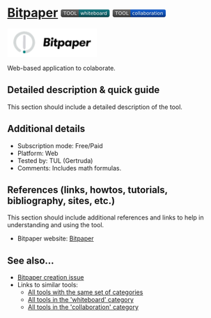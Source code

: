 # [Bitpaper](https://www.bitpaper.io/)  [<img src="images/whiteboard.png" align="bottom">](https://github.com/e-CLOSE/Toolbox/issues?q=label%3A01_TOOL+label%3Awhiteboard) [<img src="images/collaboration.png" align="bottom">](https://github.com/e-CLOSE/Toolbox/issues?q=label%3A01_TOOL+label%3Acollaboration)

![Bitpaper Logo](images/Bitpaper_logo.PNG)

Web-based application to colaborate.


## Detailed description & quick guide

This section should include a detailed description of the tool.


## Additional details

- Subscription mode: Free/Paid
- Platform: Web
- Tested by: TUL (Gertruda)
- Comments: Includes math formulas.


## References (links, howtos, tutorials, bibliography, sites, etc.)

This section should include additional references and links to help in
understanding and using the tool.

- Bitpaper website: [Bitpaper](https://www.bitpaper.io/)


## See also...

- [Bitpaper creation issue](https://github.com/e-CLOSE/Toolbox/issues/109)
- Links to similar tools:
  - [All tools with the same set of categories](https://github.com/e-CLOSE/Toolbox/issues?q=label%3A01_TOOL+label%3Acollaboration)
  - [All tools in the 'whiteboard' category](https://github.com/e-CLOSE/Toolbox/issues?q=label%3A01_TOOL+label%3Awhiteboard)
  - [All tools in the 'collaboration' category](https://github.com/e-CLOSE/Toolbox/issues?q=label%3A01_TOOL+label%3Acollaboration)
